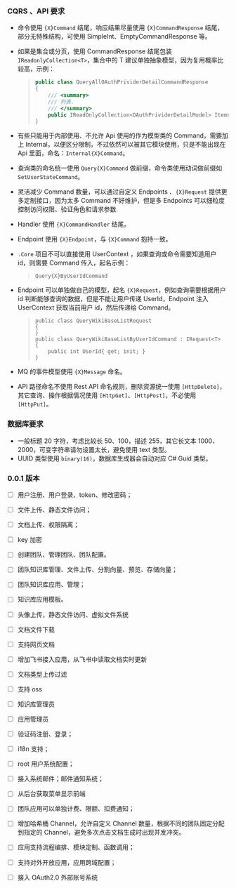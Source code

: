 

### CQRS 、API 要求

* 命令使用 `{X}Command` 结尾，响应结果尽量使用 `{X}CommandResponse` 结尾，部分无特殊结构，可使用 SimpleInt、EmptyCommandResponse 等。

* 如果是集合或分页，使用 CommandResponse 结尾包装 `IReadonlyCollection<T>`，集合中的 T 建议单独抽象模型，因为复用概率比较高，示例：

  > ```csharp
  > public class QueryAllOAuthPrividerDetailCommandResponse
  > {
  >     /// <summary>
  >     /// 列表.
  >     /// </summary>
  >     public IReadOnlyCollection<OAuthPrividerDetailModel> Items { get; init; } = Array.Empty<OAuthPrividerDetailModel>();
  > }
  > ```

* 有些只能用于内部使用、不允许 Api 使用的作为模型类的 Command，需要加上 Internal，以便区分限制，不过依然可以被其它模块使用，只是不能出现在 Api 里面，命名：`Internal{X}Command`。

* 查询类的命名统一使用 `Query{X}Command` 做前缀，命令类使用动词做前缀如 `SetUserStateCommand`。

* 灵活减少 Command 数量，可以通过自定义 Endpoints 、`{X}Request` 提供更多定制接口，因为太多 Command 不好维护，但是多 Endpoints 可以细粒度控制访问权限、验证角色和请求参数.

* Handler 使用 `{X}CommandHandler` 结尾。

* Endpoint 使用 `{X}Endpoint`，与 `{X}Command` 抱持一致。

* `.Core` 项目不可以直接使用 UserContext ，如果查询或命令需要知道用户 id，则需要 Command 传入，起名示例：

  > ```
  > Query{X}ByUserIdCommand
  > ```
  
* Endpoint 可以单独做自己的模型，起名 `{X}Request`，例如查询需要根据用户 id 判断能够查询的数据，但是不能让用户传递 UserId，Endpoint 注入 UserContext 获取当前用户 id，然后传递给 Command。
  
  > ```
  > public class QueryWikiBaseListRequest
  > {
  > }
  > public class QueryWikiBaseListByUserIdCommand : IRequest<T>
  > {
  >     public int UserId{ get; init; }
  > }
  > ```
  
* MQ 的事件模型使用 `{X}Message` 命名。

* API 路径命名不使用 Rest API 命名规则，删除资源统一使用 `[HttpDelete]`，其它查询、操作根据情况使用 `[HttpGet]`、`[HttpPost]`，不必使用 `[HttpPut]`。





### 数据库要求

* 一般标题 20 字符，考虑比较长 50、100，描述 255，其它长文本 1000、2000，可变字符串请勿设置太长，避免使用 text 类型。
* UUID 类型使用 `binary(16)`，数据库生成器会自动对应 C# Guid 类型。





### 0.0.1 版本

- [ ] 用户注册、用户登录、token、修改密码；
- [ ] 文件上传、静态文件访问；
- [ ] 文档上传、权限隔离；
- [ ] key 加密
- [ ] 创建团队、管理团队、团队配置。
- [ ] 团队知识库管理、文件上传、分割向量、预览、存储向量；
- [ ] 团队知识库应用、管理；
- [ ] 知识库应用模板。
- [ ] 头像上传，静态文件访问、虚拟文件系统
- [ ] 文档文件下载

- [ ] 支持网页文档
- [ ] 增加飞书接入应用，从飞书中读取文档实时更新
- [ ] 文档类型上传过滤

- [ ] 支持 oss

- [ ] 知识库管理员
- [ ] 应用管理员

- [ ] 验证码注册、登录；
- [ ] i18n 支持；
- [ ] root 用户系统配置；
- [ ] 接入系统邮件；邮件通知系统；
- [ ] 从后台获取菜单显示前端
- [ ] 团队应用可以单独计费、限额、扣费通知；
- [ ] 增加哈希桶 Channel，允许自定义 Channel 数量，根据不同的团队固定分配到指定的 Channel，避免多次点击文档生成时出现并发冲突。

- [ ] 应用支持流程编排、模块定制、函数调用；

- [ ] 支持对外开放应用，应用跨域配置；

- [ ] 接入 OAuth2.0 外部账号系统
